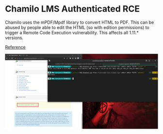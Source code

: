 # Chamilo LMS Authenticated RCE

Chamilo uses the mPDF/Mpdf library to convert HTML to PDF. This can be abused by people able to edit the HTML (so with edition permissions) to trigger a Remote Code Execution vulnerability.
This affects all 1.11.* versions.

[Reference](https://support.chamilo.org/projects/chamilo-18/wiki/Security_issues#Issue-93-2022-03-01-High-impact-Low-risk-SSRF-and-Phar-Deserialization-vulnerability-that-lead-to-remote-code-execution)

![PoC](DeepinScreenshot_select-area_20220228154101.png?raw=true "Title")
